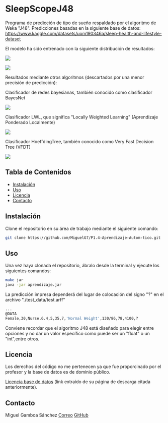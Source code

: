 # SleepScopeJ48

Programa de predicción de tipo de sueño respaldado por el algoritmo de Weka "J48".
Predicciones basadas en la siguiente base de datos: https://www.kaggle.com/datasets/uom190346a/sleep-health-and-lifestyle-dataset

El modelo ha sido entrenado con la siguiente distribución de resultados:

![](https://i.ibb.co/7jPc9gw/imagen-2023-12-13-213750217.png)

![](https://i.ibb.co/rcGcxf0/image.png)

Resultados mediante otros algoritmos (descartados por una menor precisión de predicción):

Clasificador de redes bayesianas, también conocido como clasificador BayesNet

![](https://i.ibb.co/PMyPySv/imagen-2024-01-02-112746895.png)


Clasificador LWL, que significa "Locally Weighted Learning" (Aprendizaje Ponderado Localmente)

![](https://i.ibb.co/hXLb708/imagen-2024-01-02-113022628.png)

Clasificador HoeffdingTree, también conocido como Very Fast Decision Tree (VFDT)

![](https://i.ibb.co/6JT6gys/imagen-2024-01-02-113236500.png)

## Tabla de Contenidos

- [Instalación](#instalación)
- [Uso](#uso)
- [Licencia](#licencia)
- [Contacto](#contacto)

## Instalación

Clone el repositorio en su área de trabajo mediante el siguiente comando:
```bash
git clone https://github.com/MiguelG7/P1.4-Aprendizaje-Autom-tico.git
```
## Uso

Una vez haya clonada el repositorio, ábralo desde la terminal y ejecute los siguientes comandos:
```bash
make jar
java -jar aprendizaje.jar
```
La predicción impresa dependerá del lugar de colocación del signo "?" en el archivo "./test_data/test.arff"
```bash
...
@DATA
Female,30,Nurse,6.4,5,35,7,'Normal Weight',130/86,78,4100,?
```
Conviene recordar que el algoritmo J48 está diseñado para elegir entre opciones y no dar un valor específico como puede ser un "float" o un "int",entre otros.

## Licencia

Los derechos del código no me pertenecen ya que fue proporcinado por el profesor y la base de datos es de dominio público.

[Licencia base de datos](https://creativecommons.org/publicdomain/zero/1.0/) (link extraído de su página de descarga citada anteriormente).

## Contacto
Miguel Gamboa Sánchez
[Correo](mailto:miguel.gamboasanchez@usp.ceu.es)
[GitHub](https://github.com/MiguelG7)
